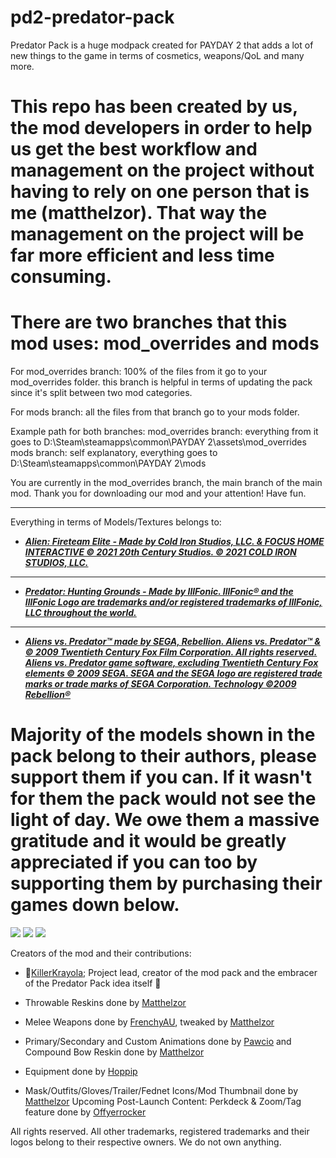 # pd2-predator-pack
Predator Pack is a huge modpack created for PAYDAY 2 that adds a lot of new things to the game in terms of cosmetics, weapons/QoL and many more.

# This repo has been created by us, the mod developers in order to help us get the best workflow and management on the project without having to rely on one person that is me (matthelzor). That way the management on the project will be far more efficient and less time consuming.

# There are two branches that this mod uses: mod_overrides and mods

For mod_overrides branch: 100% of the files from it go to your mod_overrides folder. this branch is helpful in terms of updating the pack since it's split between two mod categories.

For mods branch: all the files from that branch go to your mods folder.

Example path for both branches: mod_overrides branch: everything from it goes to D:\Steam\steamapps\common\PAYDAY 2\assets\mod_overrides mods branch: self explanatory, everything goes to D:\Steam\steamapps\common\PAYDAY 2\mods



You are currently in the mod_overrides branch, the main branch of the main mod. Thank you for downloading our mod and your attention! Have fun.
__________________________________________________________________________________________________________________________________________________________________


Everything in terms of Models/Textures belongs to:

- [***Alien: Fireteam Elite - Made by Cold Iron Studios, LLC. & FOCUS HOME INTERACTIVE © 2021 20th Century Studios. © 2021 COLD IRON STUDIOS, LLC.***](https://store.steampowered.com/app/1549970/Aliens_Fireteam_Elite)
____________________________________

- [***Predator: Hunting Grounds - Made by IllFonic. 
IllFonic® and the IllFonic Logo are trademarks and/or registered trademarks of IllFonic, LLC throughout the world.***](https://store.steampowered.com/app/1556200/Predator_Hunting_Grounds) 

____________________________________
- [***Aliens vs. Predator™ made by SEGA, Rebellion. 
Aliens vs. Predator™ & © 2009 Twentieth Century Fox Film Corporation. All rights reserved. Aliens vs. Predator game software, excluding Twentieth Century Fox elements © 2009 SEGA. SEGA and the SEGA logo are registered trade marks or trade marks of SEGA Corporation. Technology ©2009 Rebellion®***](https://store.steampowered.com/app/1556200/Predator_Hunting_Grounds) 

# **Majority of the models shown in the pack belong to their authors, please support them if you can. If it wasn't for them the pack would not see the light of day. We owe them a massive gratitude and it would be greatly appreciated if you can too by supporting them by purchasing their games down below.**

[![](https://cdn.akamai.steamstatic.com/steam/apps/1556200/capsule_616x353.jpg?t=1646334047)](https://store.steampowered.com/app/1556200/Predator_Hunting_Grounds/)
[![](https://cdn.akamai.steamstatic.com/steam/apps/1549970/header.jpg?t=1649421654)](https://store.steampowered.com/app/1549970/Aliens_Fireteam_Elite/)
[![](https://cdn.akamai.steamstatic.com/steam/apps/10680/header.jpg?t=1603127038)](https://store.steampowered.com/app/10680/Aliens_vs_Predator//)


Creators of the mod and their contributions:

- 👑[KillerKrayola](https://modworkshop.net/user/94097); Project lead, creator of the mod pack and the embracer of the Predator Pack idea itself 👑

- Throwable Reskins done by [Matthelzor](https://modworkshop.net/user/95)
- Melee Weapons done by [FrenchyAU](https://modworkshop.net/user/25971), tweaked by [Matthelzor](https://modworkshop.net/user/95)
- Primary/Secondary and Custom Animations done by [Pawcio](https://modworkshop.net/user/965) and Compound Bow Reskin done by [Matthelzor](https://modworkshop.net/user/95)
- Equipment done by [Hoppip](https://modworkshop.net/user/3972)
- Mask/Outfits/Gloves/Trailer/Fednet Icons/Mod Thumbnail done by [Matthelzor](https://modworkshop.net/user/95)
Upcoming Post-Launch Content: Perkdeck & Zoom/Tag feature done by [Offyerrocker](https://modworkshop.net/user/1356)

All rights reserved. All other trademarks, registered trademarks and their logos belong to their respective owners. We do not own anything.

